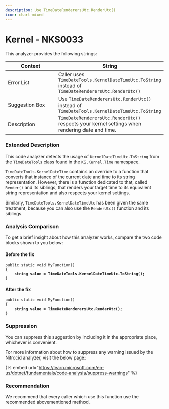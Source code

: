 ```yaml
---
description: Use TimeDateRenderersUtc.RenderUtc()
icon: chart-mixed
---
```


# Kernel - NKS0033

This analyzer provides the following strings:

<table><thead><tr><th width="174">Context</th><th>String</th></tr></thead><tbody><tr><td>Error List</td><td>Caller uses <code>TimeDateTools.KernelDateTimeUtc.ToString</code> instead of <code>TimeDateRenderersUtc.RenderUtc()</code></td></tr><tr><td>Suggestion Box</td><td>Use <code>TimeDateRenderersUtc.RenderUtc()</code> instead of <code>TimeDateTools.KernelDateTimeUtc.ToString</code></td></tr><tr><td>Description</td><td><code>TimeDateRenderersUtc.RenderUtc()</code> respects your kernel settings when rendering date and time.</td></tr></tbody></table>

### Extended Description

This code analyzer detects the usage of `KernelDateTimeUtc.ToString` from the `TimeDateTools` class found in the `KS.Kernel.Time` namespace.

`TimeDateTools.KernelDateTime` contains an override to a function that converts that instance of the current date and time to its string representation. However, there is a function dedicated to that, called `Render()` and its siblings, that renders your target time to its equivalent string representation and also respects your kernel settings.

Similarly, `TimeDateTools.KernelDateTimeUtc` has been given the same treatment, because you can also use the `RenderUtc()` function and its siblings.

### Analysis Comparison

To get a brief insight about how this analyzer works, compare the two code blocks shown to you below:

#### Before the fix

<pre class="language-csharp" data-title="Somewhere in your mod code..." data-line-numbers><code class="lang-csharp">public static void MyFunction()
{
<strong>    string value = TimeDateTools.KernelDateTimeUtc.ToString();
</strong>}
</code></pre>

#### After the fix

<pre class="language-csharp" data-title="Somewhere in your mod code..." data-line-numbers><code class="lang-csharp">public static void MyFunction()
{
<strong>    string value = TimeDateRenderersUtc.RenderUtc();
</strong>}
</code></pre>

### Suppression

You can suppress this suggestion by including it in the appropriate place, whichever is convenient.

For more information about how to suppress any warning issued by the Nitrocid analyzer, visit the below page:

{% embed url="https://learn.microsoft.com/en-us/dotnet/fundamentals/code-analysis/suppress-warnings" %}

### Recommendation

We recommend that every caller which use this function use the recommended abovementioned method.
